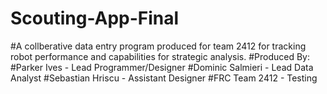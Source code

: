 # Scouting-App-Final
#A collberative data entry program produced for team 2412 for tracking robot performance and capabilities for strategic analysis.
#Produced By:
#Parker Ives - Lead Programmer/Designer
#Dominic Salmieri - Lead Data Analyst
#Sebastian Hriscu - Assistant Designer
#FRC Team 2412 - Testing
